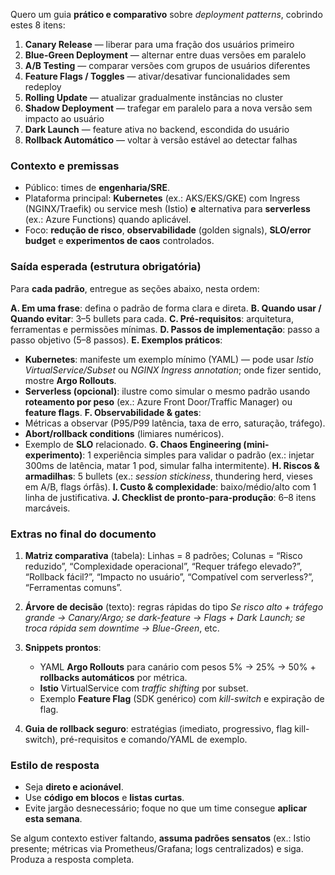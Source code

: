 Quero um guia **prático e comparativo** sobre *deployment patterns*, cobrindo estes 8 itens:

1. **Canary Release** — liberar para uma fração dos usuários primeiro
2. **Blue-Green Deployment** — alternar entre duas versões em paralelo
3. **A/B Testing** — comparar versões com grupos de usuários diferentes
4. **Feature Flags / Toggles** — ativar/desativar funcionalidades sem redeploy
5. **Rolling Update** — atualizar gradualmente instâncias no cluster
6. **Shadow Deployment** — trafegar em paralelo para a nova versão sem impacto ao usuário
7. **Dark Launch** — feature ativa no backend, escondida do usuário
8. **Rollback Automático** — voltar à versão estável ao detectar falhas

### Contexto e premissas

* Público: times de **engenharia/SRE**.
* Plataforma principal: **Kubernetes** (ex.: AKS/EKS/GKE) com Ingress (NGINX/Traefik) ou service mesh (Istio) **e** alternativa para **serverless** (ex.: Azure Functions) quando aplicável.
* Foco: **redução de risco**, **observabilidade** (golden signals), **SLO/error budget** e **experimentos de caos** controlados.

### Saída esperada (estrutura obrigatória)

Para **cada padrão**, entregue as seções abaixo, nesta ordem:

**A. Em uma frase**: defina o padrão de forma clara e direta.
**B. Quando usar / Quando evitar**: 3–5 bullets para cada.
**C. Pré-requisitos**: arquitetura, ferramentas e permissões mínimas.
**D. Passos de implementação**: passo a passo objetivo (5–8 passos).
**E. Exemplos práticos**:

* **Kubernetes**: manifeste um exemplo mínimo (YAML) — pode usar *Istio VirtualService/Subset* ou *NGINX Ingress annotation*; onde fizer sentido, mostre **Argo Rollouts**.
* **Serverless (opcional)**: ilustre como simular o mesmo padrão usando **roteamento por peso** (ex.: Azure Front Door/Traffic Manager) ou **feature flags**.
  **F. Observabilidade & gates**:
* Métricas a observar (P95/P99 latência, taxa de erro, saturação, tráfego).
* **Abort/rollback conditions** (limiares numéricos).
* Exemplo de **SLO** relacionado.
  **G. Chaos Engineering (mini-experimento)**: 1 experiência simples para validar o padrão (ex.: injetar 300ms de latência, matar 1 pod, simular falha intermitente).
  **H. Riscos & armadilhas**: 5 bullets (ex.: *session stickiness*, thundering herd, vieses em A/B, flags órfãs).
  **I. Custo & complexidade**: baixo/médio/alto com 1 linha de justificativa.
  **J. Checklist de pronto-para-produção**: 6–8 itens marcáveis.

### Extras no final do documento

1. **Matriz comparativa** (tabela): Linhas = 8 padrões; Colunas = “Risco reduzido”, “Complexidade operacional”, “Requer tráfego elevado?”, “Rollback fácil?”, “Impacto no usuário”, “Compatível com serverless?”, “Ferramentas comuns”.
2. **Árvore de decisão** (texto): regras rápidas do tipo *Se risco alto + tráfego grande → Canary/Argo; se dark-feature → Flags + Dark Launch; se troca rápida sem downtime → Blue-Green*, etc.
3. **Snippets prontos**:

   * YAML **Argo Rollouts** para canário com pesos 5% → 25% → 50% + **rollbacks automáticos** por métrica.
   * **Istio** VirtualService com *traffic shifting* por subset.
   * Exemplo **Feature Flag** (SDK genérico) com *kill-switch* e expiração de flag.
4. **Guia de rollback seguro**: estratégias (imediato, progressivo, flag kill-switch), pré-requisitos e comando/YAML de exemplo.

### Estilo de resposta

* Seja **direto e acionável**.
* Use **código em blocos** e **listas curtas**.
* Evite jargão desnecessário; foque no que um time consegue **aplicar esta semana**.

Se algum contexto estiver faltando, **assuma padrões sensatos** (ex.: Istio presente; métricas via Prometheus/Grafana; logs centralizados) e siga. Produza a resposta completa.